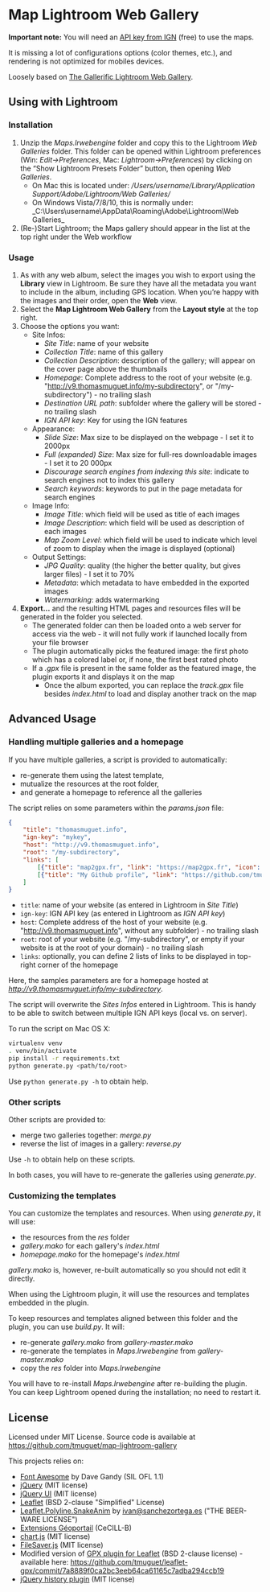 # Map Lightroom Web Gallery

**Important note:** You will need an [API key from IGN](http://professionnels.ign.fr/ign/contrats) (free) to use the maps.

It is missing a lot of configurations options (color themes, etc.), and rendering is not optimized for mobiles devices.

Loosely based on [The Gallerific Lightroom Web Gallery](http://trialstravails.blogspot.com/2015/07/gallerific.html).

## Using with Lightroom

### Installation

1. Unzip the _Maps.lrwebengine_ folder and copy this to the Lightroom _Web Galleries_ folder. This folder can be opened within Lightroom preferences (Win: _Edit-&gt;Preferences_, Mac: _Lightroom-&gt;Preferences_) by clicking on the “Show Lightroom Presets Folder” button, then opening _Web Galleries_.
    * On Mac this is located under: _/Users/username/Library/Application Support/Adobe/Lightroom/Web Galleries/_
    * On Windows Vista/7/8/10, this is normally under: _C:\Users\username\AppData\Roaming\Adobe\Lightroom\Web Galleries\_
2. (Re-)Start Lightroom; the Maps gallery should appear in the list at the top right under the Web workflow

### Usage

1. As with any web album, select the images you wish to export using the **Library** view in Lightroom. Be sure they have all the metadata you want to include in the album, including GPS location. When you’re happy with the images and their order, open the **Web** view.
2. Select the **Map Lightroom Web Gallery** from the **Layout style** at the top right.
3. Choose the options you want:
    * Site Infos:
        * _Site Title_: name of your website
        * _Collection Title_: name of this gallery
        * _Collection Description_: description of the gallery; will appear on the cover page above the thumbnails
        * _Homepage_: Complete address to the root of your website (e.g. "http://v9.thomasmuguet.info/my-subdirectory", or "/my-subdirectory") - no trailing slash
        * _Destination URL path_: subfolder where the gallery will be stored - no trailing slash
        * _IGN API key_: Key for using the IGN features
    * Appearance:
        * _Slide Size_: Max size to be displayed on the webpage - I set it to 2000px
        * _Full (expanded) Size_: Max size for full-res downloadable images - I set it to 20 000px
        * _Discourage search engines from indexing this site_: indicate to search engines not to index this gallery
        * _Search keywords_: keywords to put in the page metadata for search engines
    * Image Info:
        * _Image Title_: which field will be used as title of each images
        * _Image Description_: which field will be used as description of each images
        * _Map Zoom Level_: which field will be used to indicate which level of zoom to display when the image is displayed (optional)
    * Output Settings:
        * _JPG Quality_: quality (the higher the better quality, but gives larger files) - I set it to 70%
        * _Metadata_: which metadata to have embedded in the exported images
        * _Watermarking_: adds watermarking
4. **Export...** and the resulting HTML pages and resources files will be generated in the folder you selected.
    * The generated folder can then be loaded onto a web server for access via the web - it will not fully work if launched locally from your file browser
    * The plugin automatically picks the featured image: the first photo which has a colored label or, if none, the first best rated photo
    * If a _.gpx_ file is present in the same folder as the featured image, the plugin exports it and displays it on the map
        * Once the album exported, you can replace the _track.gpx_ file besides _index.html_ to load and display another track on the map

## Advanced Usage

### Handling multiple galleries and a homepage

If you have multiple galleries, a script is provided to automatically:
* re-generate them using the latest template,
* mutualize the resources at the root folder,
* and generate a homepage to reference all the galleries

The script relies on some parameters within the _params.json_ file:
```json
{
    "title": "thomasmuguet.info",
    "ign-key": "mykey",
    "host": "http://v9.thomasmuguet.info",
    "root": "/my-subdirectory",
    "links": [
        [{"title": "map2gpx.fr", "link": "https://map2gpx.fr", "icon": "fa-area-chart"}],
        [{"title": "My Github profile", "link": "https://github.com/tmuguet", "icon": "fa-github"}, {"title": "My pro. website", "link": "https://tmuguet.me", "icon": "fa-address-card"}]
    ]
}
```
* `title`: name of your website (as entered in Lightroom in _Site Title_)
* `ign-key`: IGN API key (as entered in Lightroom as _IGN API key_)
* `host`: Complete address of the host of your website (e.g. "http://v9.thomasmuguet.info", without any subfolder) - no trailing slash
* `root`: root of your website (e.g. "/my-subdirectory", or empty if your website is at the root of your domain) - no trailing slash
* `links`: optionally, you can define 2 lists of links to be displayed in top-right corner of the homepage

Here, the samples parameters are for a homepage hosted at _http://v9.thomasmuguet.info/my-subdirectory_.

The script will overwrite the _Sites Infos_ entered in Lightroom. This is handy to be able to switch between multiple IGN API keys (local vs. on server).

To run the script on Mac OS X:
```bash
virtualenv venv
. venv/bin/activate
pip install -r requirements.txt
python generate.py <path/to/root>
```

Use `python generate.py -h` to obtain help.

### Other scripts

Other scripts are provided to:
* merge two galleries together: _merge.py_
* reverse the list of images in a gallery: _reverse.py_

Use `-h` to obtain help on these scripts.

In both cases, you will have to re-generate the galleries using _generate.py_.

### Customizing the templates

You can customize the templates and resources.
When using _generate.py_, it will use:
* the resources from the _res_ folder
* _gallery.mako_ for each gallery's _index.html_
* _homepage.mako_ for the homepage's _index.html_

_gallery.mako_ is, however, re-built automatically so you should not edit it directly.

When using the Lightroom plugin, it will use the resources and templates embedded in the plugin.

To keep resources and templates aligned between this folder and the plugin, you can use _build.py_. It will:
* re-generate _gallery.mako_ from _gallery-master.mako_
* re-generate the templates in _Maps.lrwebengine_ from _gallery-master.mako_
* copy the _res_ folder into _Maps.lrwebengine_

You will have to re-install _Maps.lrwebengine_ after re-building the plugin. You can keep Lightroom opened during the installation; no need to restart it.

## License

Licensed under MIT License. Source code is available at https://github.com/tmuguet/map-lightroom-gallery

This projects relies on:
* [Font Awesome](http://fontawesome.io) by Dave Gandy (SIL OFL 1.1)
* [jQuery](http://jquery.com/) (MIT license)
* [jQuery UI](http://jqueryui.com/) (MIT license)
* [Leaflet](http://leafletjs.com/) (BSD 2-clause "Simplified" License)
* [Leaflet.Polyline.SnakeAnim](https://github.com/IvanSanchez/Leaflet.Polyline.SnakeAnim) by ivan@sanchezortega.es ("THE BEER-WARE LICENSE")
* [Extensions Géoportail](https://github.com/IGNF/geoportal-extensions) (CeCILL-B)
* [chart.js](http://www.chartjs.org/) (MIT license)
* [FileSaver.js](https://github.com/eligrey/FileSaver.js/) (MIT license)
* Modified version of [GPX plugin for Leaflet](https://github.com/mpetazzoni/leaflet-gpx/) (BSD 2-clause license) - available here: https://github.com/tmuguet/leaflet-gpx/commit/7a8889f0ca2bc3eeb64ca61165c7adba294ccb19
* [jQuery history plugin](https://tkyk.github.io/jquery-history-plugin/) (MIT license)
